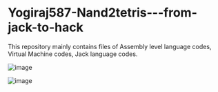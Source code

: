 # Yogiraj587-Nand2tetris---from-jack-to-hack

This repository mainly contains files of Assembly level language codes, Virtual Machine codes, Jack language codes. 



![image](https://user-images.githubusercontent.com/84268500/148748961-590ba528-1fb5-4ba5-b4f9-f97326379c3c.png)

![image](https://user-images.githubusercontent.com/84268500/148749160-1ed2baec-56c0-4c5f-aaa5-2221f5d7d15a.png)
